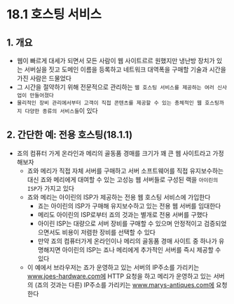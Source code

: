 # 18.1 호스팅 서비스

## 1. 개요

- 웹이 빠르게 대세가 되면서 모든 사람이 웹 사이트르르 원했지만 냉난방 장치가 있는 서버실을 짓고 도메인 이름을 등록하고 네트워크 대역폭을 구매할 기술과 시간을 가진 사람은 드물었다
- 그 시간을 절약하기 위해 전문적으로 관리하는 `웹 호스팅 서비스를 제공하는 여러 신사업이 만들어졌다`
- `물리적인 장비 관리에서부터 고객이 직접 콘텐츠를 제공할 수 있는 총체적인 웹 호스팅까지 다양한 종류의 서비스들`이 있다

## 2. 간단한 예: 전용 호스팅(18.1.1)

- 죠의 컴퓨터 가게 온라인과 메리의 골동품 경매를 크기가 꽤 큰 웹 사이트라고 가정해보자
  - 죠와 메리가 직접 자체 서버를 구매하고 서버 소프트웨어를 직접 유지보수하는 대신 죠와 메리에게 대여할 수 있는 고성능 웹 서버들로 구성된 랙을 `아이린의 ISP`가 가지고 있다
  - 죠와 메리는 아이린의 ISP가 제공하는 전용 웹 호스팅 서비스에 가입한다
    - 죠는 아이린의 ISP가 구매해 유지보수하고 있는 전용 웹 서버를 임대한다
    - 메리도 아이린의 ISP로부터 죠의 것과는 별개로 전용 서버를 구했다
    - 아이린 ISP는 대량으로 서버 장비를 구매할 수 있으며 안정적이고 검증되었으면서도 비용이 저렴한 장비를 선택할 수 있다
    - 만약 죠의 컴퓨터가게 온라인이나 메리의 골동품 경매 사이트 중 하나가 유명해지면 아이린의 ISP는 죠나 메리에게 추가적인 서버를 즉시 제공할 수 있다
  - 이 예에서 브라우저는 죠가 운영하고 있는 서버의 IP주소를 가리키는 www.joes-hardware.com에 HTTP 요청을 하고 메리가 운영하고 있는 서버의 (죠의 것과는 다른) IP주소를 가리키는 www.marys-antiques.com에 요청한다

